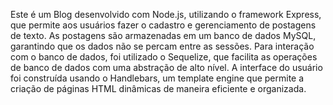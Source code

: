 Este é um Blog desenvolvido com Node.js, utilizando o framework Express, que permite aos usuários fazer o cadastro e gerenciamento de postagens de texto. As postagens são armazenadas em um banco de dados MySQL, garantindo que os dados não se percam entre as sessões. Para interação com o banco de dados, foi utilizado o Sequelize, que facilita as operações de banco de dados com uma abstração de alto nível. A interface do usuário foi construída usando o Handlebars, um template engine que permite a criação de páginas HTML dinâmicas de maneira eficiente e organizada. 
